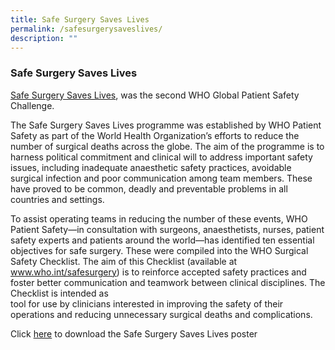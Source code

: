 ```yaml
---
title: Safe Surgery Saves Lives
permalink: /safesurgerysaveslives/
description: ""
---
```

### Safe Surgery Saves Lives

[Safe Surgery Saves Lives](https://www.who.int/initiatives/medication-without-harm), was the second WHO Global Patient Safety Challenge. 

The Safe Surgery Saves Lives programme was established by WHO Patient Safety as part of the World Health Organization’s efforts to reduce the number of surgical deaths across the globe. The aim of the programme is to harness political commitment and clinical will to address important safety issues, including inadequate anaesthetic safety practices, avoidable surgical infection and poor communication among team members. These have proved to be common, deadly and preventable problems in all countries and settings.

To assist operating teams in reducing the number of these events, WHO Patient Safety—in consultation with surgeons, anaesthetists, nurses, patient safety experts and patients around the world—has identified ten essential objectives for safe surgery. These were compiled into the WHO Surgical Safety Checklist. The aim of this Checklist (available at
www.who.int/safesurgery) is to reinforce accepted safety practices and foster better communication and teamwork between clinical disciplines. The Checklist is intended as  
tool for use by clinicians interested in improving the safety
of their operations and reducing unnecessary surgical
deaths and complications.


Click [here](https://cdn.who.int/media/docs/default-source/patient-safety/safe-surgery/safe_surgery_banner.pdf?sfvrsn=1983b0e5_7) to download the Safe Surgery Saves Lives poster 